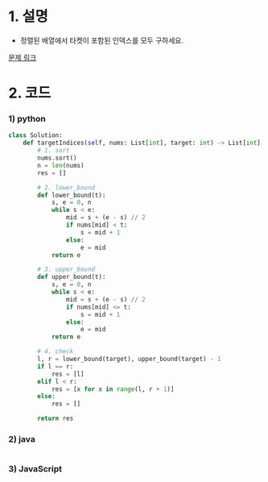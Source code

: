 # 1. 설명
- 정렬된 배열에서 타켓이 포함된 인덱스를 모두 구하세요.


[문제 링크](https://leetcode.com/problems/find-target-indices-after-sorting-array/)

# 2. 코드
### 1) python
```python
class Solution:
    def targetIndices(self, nums: List[int], target: int) -> List[int]:
        # 1. sort
        nums.sort()
        n = len(nums)
        res = []

        # 2. lower_bound
        def lower_bound(t):
            s, e = 0, n
            while s < e:
                mid = s + (e - s) // 2
                if nums[mid] < t:
                    s = mid + 1
                else:
                    e = mid
            return e

        # 3. upper_bound
        def upper_bound(t):
            s, e = 0, n
            while s < e:
                mid = s + (e - s) // 2
                if nums[mid] <= t:
                    s = mid + 1
                else:
                    e = mid
            return e

        # 4. check
        l, r = lower_bound(target), upper_bound(target) - 1
        if l == r:
            res = [l]
        elif l < r:
            res = [x for x in range(l, r + 1)]
        else:
            res = []

        return res
```

### 2) java
```java

```

### 3) JavaScript
```js
```